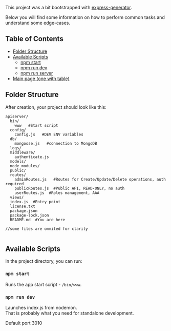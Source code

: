This project was a bit bootstrapped with [express-generator](https://www.npmjs.com/package/express-generator).

Below you will find some information on how to perform common tasks and understand some edge-cases.<br>

## Table of Contents

- [Folder Structure](#folder-structure)
- [Available Scripts](#available-scripts)
  - [npm start](#npm-start)
  - [npm run dev](#npm-run-dev)
  - [npm run server](#npm-runserver)
- [Main page (one with table)](#main-page)

## Folder Structure

After creation, your project should look like this:

```
apiserver/
  bin/
    www   #Start script
  config/
    config.js   #DEV ENV variables
  db/
    mongoose.js   #connection to MongoDB
  logs/
  middleware/
    authenticate.js
  models/
  node_modules/
  public/
  routes/
    adminRoutes.js   #Routes for Create/Update/Delete operations, auth required
    publicRoutes.js  #Public API, READ-ONLY, no auth
    userRoutes.js  #Roles management, AAA 
  views/
  index.js  #Entry point
  license.txt
  package.json
  package-lock.json
  README.md  #You are here

//some files are ommited for clarity
  
```

## Available Scripts

In the project directory, you can run:

### `npm start`

Runs the app start script - `/bin/www`.<br>

### `npm run dev`

Launches index.js from nodemon.<br>
That is probably what you need for standalone development.


Default port 3010
 


